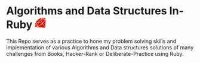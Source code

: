# Algorithms and Data Structures In-Ruby <img src ="https://raw.githubusercontent.com/devicons/devicon/v2.15.1/icons/ruby/ruby-plain.svg" width="30px" height = "30px">
This Repo serves as a practice to hone my problem solving skills and implementation of various Algorithms and Data structures solutions of many challenges from Books, Hacker-Rank or Deliberate-Practice using Ruby.

